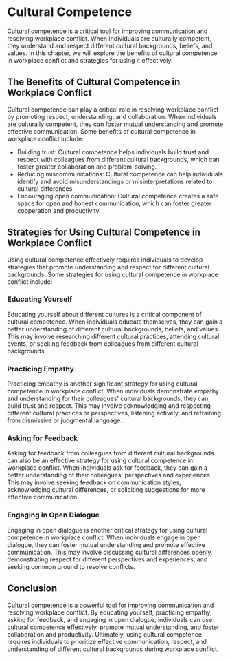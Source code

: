 # Cultural Competence

Cultural competence is a critical tool for improving communication and resolving workplace conflict. When individuals are culturally competent, they understand and respect different cultural backgrounds, beliefs, and values. In this chapter, we will explore the benefits of cultural competence in workplace conflict and strategies for using it effectively.

## The Benefits of Cultural Competence in Workplace Conflict

Cultural competence can play a critical role in resolving workplace conflict by promoting respect, understanding, and collaboration. When individuals are culturally competent, they can foster mutual understanding and promote effective communication. Some benefits of cultural competence in workplace conflict include:

- Building trust: Cultural competence helps individuals build trust and respect with colleagues from different cultural backgrounds, which can foster greater collaboration and problem-solving.
- Reducing miscommunications: Cultural competence can help individuals identify and avoid misunderstandings or misinterpretations related to cultural differences.
- Encouraging open communication: Cultural competence creates a safe space for open and honest communication, which can foster greater cooperation and productivity.

## Strategies for Using Cultural Competence in Workplace Conflict

Using cultural competence effectively requires individuals to develop strategies that promote understanding and respect for different cultural backgrounds. Some strategies for using cultural competence in workplace conflict include:

### Educating Yourself

Educating yourself about different cultures is a critical component of cultural competence. When individuals educate themselves, they can gain a better understanding of different cultural backgrounds, beliefs, and values. This may involve researching different cultural practices, attending cultural events, or seeking feedback from colleagues from different cultural backgrounds.

### Practicing Empathy

Practicing empathy is another significant strategy for using cultural competence in workplace conflict. When individuals demonstrate empathy and understanding for their colleagues' cultural backgrounds, they can build trust and respect. This may involve acknowledging and respecting different cultural practices or perspectives, listening actively, and refraining from dismissive or judgmental language.

### Asking for Feedback

Asking for feedback from colleagues from different cultural backgrounds can also be an effective strategy for using cultural competence in workplace conflict. When individuals ask for feedback, they can gain a better understanding of their colleagues' perspectives and experiences. This may involve seeking feedback on communication styles, acknowledging cultural differences, or soliciting suggestions for more effective communication.

### Engaging in Open Dialogue

Engaging in open dialogue is another critical strategy for using cultural competence in workplace conflict. When individuals engage in open dialogue, they can foster mutual understanding and promote effective communication. This may involve discussing cultural differences openly, demonstrating respect for different perspectives and experiences, and seeking common ground to resolve conflicts.

## Conclusion

Cultural competence is a powerful tool for improving communication and resolving workplace conflict. By educating yourself, practicing empathy, asking for feedback, and engaging in open dialogue, individuals can use cultural competence effectively, promote mutual understanding, and foster collaboration and productivity. Ultimately, using cultural competence requires individuals to prioritize effective communication, respect, and understanding of different cultural backgrounds during workplace conflict.

